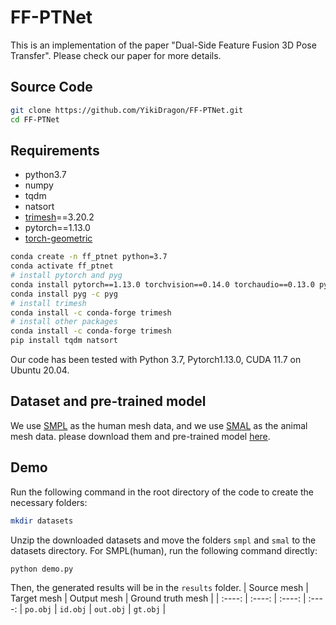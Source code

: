 # FF-PTNet
This is an implementation of the paper "Dual-Side Feature Fusion 3D Pose Transfer".
Please check our paper for more details.
## Source Code
```bash
git clone https://github.com/YikiDragon/FF-PTNet.git
cd FF-PTNet
```
## Requirements
- python3.7
- numpy
- tqdm
- natsort
- [trimesh](https://trimsh.org/index.html)==3.20.2
- pytorch==1.13.0
- [torch-geometric](https://pytorch-geometric.readthedocs.io/en/latest/index.html)
```bash
conda create -n ff_ptnet python=3.7
conda activate ff_ptnet
# install pytorch and pyg
conda install pytorch==1.13.0 torchvision==0.14.0 torchaudio==0.13.0 pytorch-cuda=11.7 -c pytorch -c nvidia
conda install pyg -c pyg
# install trimesh
conda install -c conda-forge trimesh
# install other packages
conda install -c conda-forge trimesh
pip install tqdm natsort
```
Our code has been tested with Python 3.7, Pytorch1.13.0, CUDA 11.7 on Ubuntu 20.04.

## Dataset and pre-trained model
We use [SMPL](https://smpl.is.tue.mpg.de/) as the human mesh data, and we use [SMAL](https://smal.is.tue.mpg.de/) as the animal mesh data. please download them and pre-trained model [here](https://drive.google.com/drive/folders/1uP6H0j7mUJ6utgvXxpT-2rn4EYhJ3el5?usp=sharing).

## Demo
Run the following command in the root directory of the code to create the necessary folders:
```bash
mkdir datasets
```
Unzip the downloaded datasets and move the folders `smpl` and `smal` to the datasets directory.
For SMPL(human), run the following command directly:
```bash
python demo.py
```
Then, the generated results will be in the `results` folder.
| Source mesh | Target mesh | Output mesh | Ground truth mesh |
| :----: | :----: | :----: | :----: 
| `po.obj` | `id.obj` | `out.obj` | `gt.obj` |


